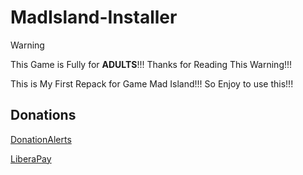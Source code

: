 # MadIsland-Installer

> [!WARNING]
> This Game is Fully for **ADULTS**!!! Thanks for Reading This Warning!!!

This is My First Repack for Game Mad Island!!! So Enjoy to use this!!!

## Donations

[DonationAlerts](https://donationalerts.com/r/rikkomatsumato)

[LiberaPay](https://liberapay.com/RikkoMatsumatoOfficial/donate)

